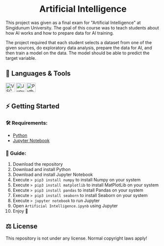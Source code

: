 <h1 align="center">Artificial Intelligence</h1>

This project was given as a final exam for "Artificial Intelligence" at Singidunum University. The goal of this course was to teach students about how AI works and how to prepare data for AI training.

The project required that each student selects a dataset from one of the given sources, do exploratory data analysis, prepare the data for AI, and then train a model on the data. The model should be able to predict the target variable.

## 🧰 Languages & Tools

<a href="https://code.visualstudio.com/"><img src="https://cdn.jsdelivr.net/gh/devicons/devicon/icons/vscode/vscode-original.svg" width="30px" alt="VSCode" title="Visual Studio Code"></a>
<a href="https://jupyter.org/"><img src="https://cdn.jsdelivr.net/gh/devicons/devicon/icons/jupyter/jupyter-original.svg" width="30px" alt="Jupyter Notebook" title="Jupyter Notebook"></a>
<a href="https://www.python.org/"><img src="https://cdn.jsdelivr.net/gh/devicons/devicon/icons/python/python-original.svg" width="30px" alt="Python" title="Python Programming Language"></a>

## ⚡ Getting Started

### 🛠 Requirements:

- [Python](https://www.python.org/downloads/)
- [Jupyter Notebook](https://jupyter.org/install)

### 📖 Guide:

1. Download the repository
2. Download and install Python
3. Download and install Jupyter Notebook
4. Execute ```> pip3 install numpy``` to install Numpy on your system
5. Execute ```> pip3 install matplotlib``` to install MatPlotLib on your system
6. Execute ```> pip3 install pandas``` to install Pandas on your system
7. Execute ```> pip3 install seaborn``` to install Seaborn on your system
8. Execute ```> jupyter notebook``` to run Jupyter
9. Open ```Artificial Intelligence.ipynb``` using Jupyter
10. Enjoy 🙂

## ⚖ License
This repository is not under any license. Normal copyright laws apply!
